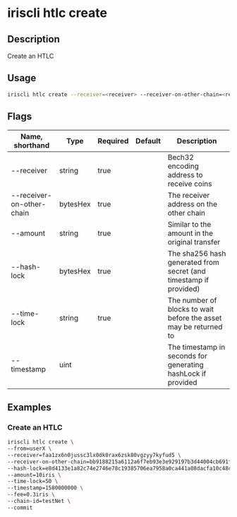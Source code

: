 # iriscli htlc create

## Description

Create an HTLC

## Usage

```bash
iriscli htlc create --receiver=<receiver> --receiver-on-other-chain=<receiver-on-other-chain> --amount=<amount> --hash-lock=<hash-lock> --time-lock=<time-lock> --timestamp=<timestamp>
```

## Flags

| Name, shorthand           | Type     | Required | Default | Description                                                       |
| ------------------------- | -------- | -------- | ------- | ----------------------------------------------------------------- |
| --receiver                | string   | true     |         | Bech32 encoding address to receive coins                          |
| --receiver-on-other-chain | bytesHex | true     |         | The receiver address on the other chain                           |
| --amount                  | string   | true     |         | Similar to the amount in the original transfer                    |
| --hash-lock               | bytesHex | true     |         | The sha256 hash generated from secret (and timestamp if provided) |
| --time-lock               | string   | true     |         | The number of blocks to wait before the asset may be returned to  |
| --timestamp               | uint     |          |         | The timestamp in seconds for generating hashLock if provided      |

## Examples

### Create an HTLC

```bash
iriscli htlc create \
--from=userX \
--receiver=faa1zx6n0jussc3lx0dk0rax6zsk80vgzyy7kyfud5 \
--receiver-on-other-chain=bb9188215a6112a6f7eb93e3e929197b3d44004cb691f95babde84cc18789364 \
--hash-lock=e8d4133e1a82c74e2746e78c19385706ea7958a0ca441a08dacfa10c48ce2561 \
--amount=10iris \
--time-lock=50 \
--timestamp=1580000000 \
--fee=0.3iris \
--chain-id=testNet \
--commit
```
